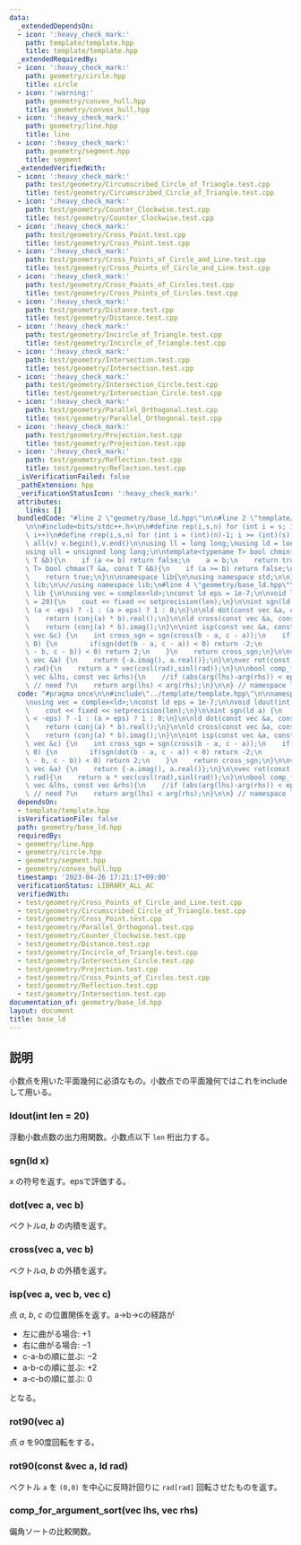 ```yaml
---
data:
  _extendedDependsOn:
  - icon: ':heavy_check_mark:'
    path: template/template.hpp
    title: template/template.hpp
  _extendedRequiredBy:
  - icon: ':heavy_check_mark:'
    path: geometry/circle.hpp
    title: circle
  - icon: ':warning:'
    path: geometry/convex_hull.hpp
    title: geometry/convex_hull.hpp
  - icon: ':heavy_check_mark:'
    path: geometry/line.hpp
    title: line
  - icon: ':heavy_check_mark:'
    path: geometry/segment.hpp
    title: segment
  _extendedVerifiedWith:
  - icon: ':heavy_check_mark:'
    path: test/geometry/Circumscribed_Circle_of_Triangle.test.cpp
    title: test/geometry/Circumscribed_Circle_of_Triangle.test.cpp
  - icon: ':heavy_check_mark:'
    path: test/geometry/Counter_Clockwise.test.cpp
    title: test/geometry/Counter_Clockwise.test.cpp
  - icon: ':heavy_check_mark:'
    path: test/geometry/Cross_Point.test.cpp
    title: test/geometry/Cross_Point.test.cpp
  - icon: ':heavy_check_mark:'
    path: test/geometry/Cross_Points_of_Circle_and_Line.test.cpp
    title: test/geometry/Cross_Points_of_Circle_and_Line.test.cpp
  - icon: ':heavy_check_mark:'
    path: test/geometry/Cross_Points_of_Circles.test.cpp
    title: test/geometry/Cross_Points_of_Circles.test.cpp
  - icon: ':heavy_check_mark:'
    path: test/geometry/Distance.test.cpp
    title: test/geometry/Distance.test.cpp
  - icon: ':heavy_check_mark:'
    path: test/geometry/Incircle_of_Triangle.test.cpp
    title: test/geometry/Incircle_of_Triangle.test.cpp
  - icon: ':heavy_check_mark:'
    path: test/geometry/Intersection.test.cpp
    title: test/geometry/Intersection.test.cpp
  - icon: ':heavy_check_mark:'
    path: test/geometry/Intersection_Circle.test.cpp
    title: test/geometry/Intersection_Circle.test.cpp
  - icon: ':heavy_check_mark:'
    path: test/geometry/Parallel_Orthogonal.test.cpp
    title: test/geometry/Parallel_Orthogonal.test.cpp
  - icon: ':heavy_check_mark:'
    path: test/geometry/Projection.test.cpp
    title: test/geometry/Projection.test.cpp
  - icon: ':heavy_check_mark:'
    path: test/geometry/Reflection.test.cpp
    title: test/geometry/Reflection.test.cpp
  _isVerificationFailed: false
  _pathExtension: hpp
  _verificationStatusIcon: ':heavy_check_mark:'
  attributes:
    links: []
  bundledCode: "#line 2 \"geometry/base_ld.hpp\"\n\n#line 2 \"template/template.hpp\"\
    \n\n#include<bits/stdc++.h>\n\n#define rep(i,s,n) for (int i = s; i < (int)(n);\
    \ i++)\n#define rrep(i,s,n) for (int i = (int)(n)-1; i >= (int)(s); i--)\n#define\
    \ all(v) v.begin(),v.end()\n\nusing ll = long long;\nusing ld = long double;\n\
    using ull = unsigned long long;\n\ntemplate<typename T> bool chmin(T &a, const\
    \ T &b){\n    if (a <= b) return false;\n    a = b;\n    return true;\n}\ntemplate<typename\
    \ T> bool chmax(T &a, const T &b){\n    if (a >= b) return false;\n    a = b;\n\
    \    return true;\n}\n\nnamespace lib{\n\nusing namespace std;\n\n} // namespace\
    \ lib;\n\n//using namespace lib;\n#line 4 \"geometry/base_ld.hpp\"\n\nnamespace\
    \ lib {\n\nusing vec = complex<ld>;\nconst ld eps = 1e-7;\n\nvoid ldout(int len\
    \ = 20){\n    cout << fixed << setprecision(len);\n}\n\nint sgn(ld a) {\n    return\
    \ (a < -eps) ? -1 : (a > eps) ? 1 : 0;\n}\n\nld dot(const vec &a, const vec &b){\n\
    \    return (conj(a) * b).real();\n}\n\nld cross(const vec &a, const vec &b){\n\
    \    return (conj(a) * b).imag();\n}\n\nint isp(const vec &a, const vec &b, const\
    \ vec &c) {\n    int cross_sgn = sgn(cross(b - a, c - a));\n    if(cross_sgn ==\
    \ 0) {\n        if(sgn(dot(b - a, c - a)) < 0) return -2;\n        if(sgn(dot(a\
    \ - b, c - b)) < 0) return 2;\n    }\n    return cross_sgn;\n}\n\nvec rot90(const\
    \ vec &a) {\n    return {-a.imag(), a.real()};\n}\n\nvec rot(const vec &a, ld\
    \ rad){\n    return a * vec(cosl(rad),sinl(rad));\n}\n\nbool comp_for_argument_sort(const\
    \ vec &lhs, const vec &rhs){\n    //if (abs(arg(lhs)-arg(rhs)) < eps) return false;\
    \ // need ?\n    return arg(lhs) < arg(rhs);\n}\n\n} // namespace lib\n"
  code: "#pragma once\n\n#include\"../template/template.hpp\"\n\nnamespace lib {\n\
    \nusing vec = complex<ld>;\nconst ld eps = 1e-7;\n\nvoid ldout(int len = 20){\n\
    \    cout << fixed << setprecision(len);\n}\n\nint sgn(ld a) {\n    return (a\
    \ < -eps) ? -1 : (a > eps) ? 1 : 0;\n}\n\nld dot(const vec &a, const vec &b){\n\
    \    return (conj(a) * b).real();\n}\n\nld cross(const vec &a, const vec &b){\n\
    \    return (conj(a) * b).imag();\n}\n\nint isp(const vec &a, const vec &b, const\
    \ vec &c) {\n    int cross_sgn = sgn(cross(b - a, c - a));\n    if(cross_sgn ==\
    \ 0) {\n        if(sgn(dot(b - a, c - a)) < 0) return -2;\n        if(sgn(dot(a\
    \ - b, c - b)) < 0) return 2;\n    }\n    return cross_sgn;\n}\n\nvec rot90(const\
    \ vec &a) {\n    return {-a.imag(), a.real()};\n}\n\nvec rot(const vec &a, ld\
    \ rad){\n    return a * vec(cosl(rad),sinl(rad));\n}\n\nbool comp_for_argument_sort(const\
    \ vec &lhs, const vec &rhs){\n    //if (abs(arg(lhs)-arg(rhs)) < eps) return false;\
    \ // need ?\n    return arg(lhs) < arg(rhs);\n}\n\n} // namespace lib\n"
  dependsOn:
  - template/template.hpp
  isVerificationFile: false
  path: geometry/base_ld.hpp
  requiredBy:
  - geometry/line.hpp
  - geometry/circle.hpp
  - geometry/segment.hpp
  - geometry/convex_hull.hpp
  timestamp: '2023-04-26 17:21:17+09:00'
  verificationStatus: LIBRARY_ALL_AC
  verifiedWith:
  - test/geometry/Cross_Points_of_Circle_and_Line.test.cpp
  - test/geometry/Circumscribed_Circle_of_Triangle.test.cpp
  - test/geometry/Cross_Point.test.cpp
  - test/geometry/Parallel_Orthogonal.test.cpp
  - test/geometry/Counter_Clockwise.test.cpp
  - test/geometry/Distance.test.cpp
  - test/geometry/Incircle_of_Triangle.test.cpp
  - test/geometry/Intersection_Circle.test.cpp
  - test/geometry/Projection.test.cpp
  - test/geometry/Cross_Points_of_Circles.test.cpp
  - test/geometry/Reflection.test.cpp
  - test/geometry/Intersection.test.cpp
documentation_of: geometry/base_ld.hpp
layout: document
title: base_ld
---
```


## 説明

小数点を用いた平面幾何に必須なもの。小数点での平面幾何ではこれをincludeして用いる。

### ldout(int len = 20)

浮動小数点数の出力用関数。小数点以下 `len` 桁出力する。

### sgn(ld x)

$x$ の符号を返す。epsで評価する。

### dot(vec a, vec b)

ベクトル$a$, $b$ の内積を返す。

### cross(vec a, vec b)

ベクトル$a$, $b$ の外積を返す。

### isp(vec a, vec b, vec c)

点 $a$, $b$, $c$ の位置関係を返す。a->b->cの経路が

- 左に曲がる場合: $+1$ 
- 右に曲がる場合: $-1$
- c-a-bの順に並ぶ: $-2$
- a-b-cの順に並ぶ: $+2$
- a-c-bの順に並ぶ: $0$

となる。

### rot90(vec a)

点 $a$ を90度回転をする。

### rot90(const &vec a, ld rad)

ベクトル `a` を `(0,0)` を中心に反時計回りに `rad[rad]` 回転させたものを返す。

### comp_for_argument_sort(vec lhs, vec rhs)

偏角ソートの比較関数。